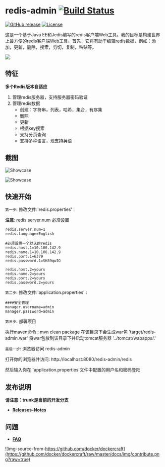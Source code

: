 # redis-admin [![Build Status](https://travis-ci.org/mauersu/redis-admin.svg?branch=master)](https://travis-ci.org/mauersu/redis-admin)
[![GitHub release](https://img.shields.io/badge/release-download-orange.svg)](https://github.com/mauersu/redis-admin/releases)
[![License](https://img.shields.io/badge/license-Apache%202-4EB1BA.svg)](https://www.apache.org/licenses/LICENSE-2.0.html)

这是一个基于Java EE和Jedis编写的redis客户端Web工具。我的目标是构建世界上最方便的redis客户端Web工具。首先，它将有助于编辑redis数据，例如：添加，更新，删除，搜索，剪切，复制，粘贴等。

![](https://www.google.com/logos/2012/halloween-2012-hp.jpg)

## 特征

**多个Redis版本自适应**

 1. 管理redis服务器，支持服务器密码验证
 2. 管理redis数据
 	* 创建：字符串，列表，哈希，集合，有序集
 	* 删除
 	* 更新
 	* 根据key搜索
 	* 支持分页查询
 	* 支持多种语言，现支持英语

##  截图

![Showcase](http://mauersu.github.io/img/redis-admin/0.0.2alpha2.02.png)

![Showcase](http://mauersu.github.io/img/redis-admin/0.0.2alpha2.01.png)

##  快速开始

`第一步`: 修改文件:'redis.properties' :

**注意**: redis.server.num 必须设置

```
redis.server.num=1
redis.language=English

#必须设置一个默认的redis
redis.host.1=10.100.142.9
redis.name.1=10.100.142.9
redis.port.1=6379
redis.password.1=SH89qwIO

redis.host.2=yours
redis.name.2=yours
redis.port.2=yours
redis.password.2=yours
```

`第二步`: 修改文件:'application.properties' :

```
####安全管理
manager.username=admin
manager.password=admin
```

`第三步`: 部署项目

执行maven命令 : mvn clean package
在该目录下会生成war包 'target/redis-admin.war'
将war包放到该目录下并启动tomcat服务器 '../tomcat/wabapps/.'  

`最后一步`: 浏览器访问 redis-admin

打开你的浏览器并访问: http://localhost:8080/redis-admin/redis

然后输入你在 'application.properties'文件中配置的用户名和密码登陆


##  发布说明

**请注意：trunk是当前的开发分支**

* [**Releases-Notes**](https://github.com/mauersu/redis-admin/wiki/Recent-Releases-Notes)

##  问题

* [**FAQ**](https://github.com/mauersu/redis-admin/wiki/FAQ)

![img-source-from-https://github.com/docker/dockercraft](https://github.com/docker/dockercraft/raw/master/docs/img/contribute.png?raw=true)
